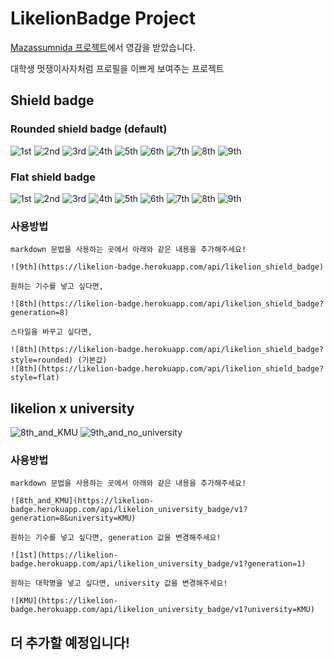 # LikelionBadge Project

[Mazassumnida 프로젝트](https://github.com/mazassumnida/mazassumnida)에서 영감을 받았습니다.

대학생 멋쟁이사자처럼 프로필을 이쁘게 보여주는 프로젝트

## Shield badge

### Rounded shield badge (default)

![1st](https://likelion-badge.herokuapp.com/api/likelion_shield_badge?generation=1)
![2nd](https://likelion-badge.herokuapp.com/api/likelion_shield_badge?generation=2)
![3rd](https://likelion-badge.herokuapp.com/api/likelion_shield_badge?generation=3)
![4th](https://likelion-badge.herokuapp.com/api/likelion_shield_badge?generation=4)
![5th](https://likelion-badge.herokuapp.com/api/likelion_shield_badge?generation=5)
![6th](https://likelion-badge.herokuapp.com/api/likelion_shield_badge?generation=6)
![7th](https://likelion-badge.herokuapp.com/api/likelion_shield_badge?generation=7)
![8th](https://likelion-badge.herokuapp.com/api/likelion_shield_badge?generation=8)
![9th](https://likelion-badge.herokuapp.com/api/likelion_shield_badge)

### Flat shield badge

![1st](https://likelion-badge.herokuapp.com/api/likelion_shield_badge?generation=1&style=flat)
![2nd](https://likelion-badge.herokuapp.com/api/likelion_shield_badge?generation=2&style=flat)
![3rd](https://likelion-badge.herokuapp.com/api/likelion_shield_badge?generation=3&style=flat)
![4th](https://likelion-badge.herokuapp.com/api/likelion_shield_badge?generation=4&style=flat)
![5th](https://likelion-badge.herokuapp.com/api/likelion_shield_badge?generation=5&style=flat)
![6th](https://likelion-badge.herokuapp.com/api/likelion_shield_badge?generation=6&style=flat)
![7th](https://likelion-badge.herokuapp.com/api/likelion_shield_badge?generation=7&style=flat)
![8th](https://likelion-badge.herokuapp.com/api/likelion_shield_badge?generation=8&style=flat)
![9th](https://likelion-badge.herokuapp.com/api/likelion_shield_badge?style=flat)

### 사용방법

```
markdown 문법을 사용하는 곳에서 아래와 같은 내용을 추가해주세요!

![9th](https://likelion-badge.herokuapp.com/api/likelion_shield_badge)

원하는 기수를 넣고 싶다면,

![8th](https://likelion-badge.herokuapp.com/api/likelion_shield_badge?generation=8)

스타일을 바꾸고 싶다면,

![8th](https://likelion-badge.herokuapp.com/api/likelion_shield_badge?style=rounded) (기본값)
![8th](https://likelion-badge.herokuapp.com/api/likelion_shield_badge?style=flat)
```

## likelion x university

![8th_and_KMU](https://likelion-badge.herokuapp.com/api/likelion_university_badge/v1?generation=8&university=KMU)
![9th_and_no_university](https://likelion-badge.herokuapp.com/api/likelion_university_badge/v1?generation=9)

### 사용방법

```
markdown 문법을 사용하는 곳에서 아래와 같은 내용을 추가해주세요!

![8th_and_KMU](https://likelion-badge.herokuapp.com/api/likelion_university_badge/v1?generation=8&university=KMU)

원하는 기수를 넣고 싶다면, generation 값을 변경해주세요!

![1st](https://likelion-badge.herokuapp.com/api/likelion_university_badge/v1?generation=1)

원하는 대학명을 넣고 싶다면, university 값을 변경해주세요!

![KMU](https://likelion-badge.herokuapp.com/api/likelion_university_badge/v1?university=KMU)

```

## 더 추가할 예정입니다!
